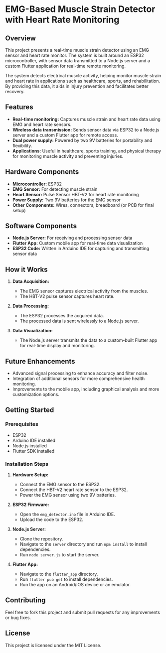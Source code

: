 # **EMG-Based Muscle Strain Detector with Heart Rate Monitoring**

## **Overview**
This project presents a real-time muscle strain detector using an EMG sensor and heart rate monitor. The system is built around an ESP32 microcontroller, with sensor data transmitted to a Node.js server and a custom Flutter application for real-time remote monitoring.

The system detects electrical muscle activity, helping monitor muscle strain and heart rate in applications such as healthcare, sports, and rehabilitation. By providing this data, it aids in injury prevention and facilitates better recovery.

## **Features**
- **Real-time monitoring:** Captures muscle strain and heart rate data using EMG and heart rate sensors.
- **Wireless data transmission:** Sends sensor data via ESP32 to a Node.js server and a custom Flutter app for remote access.
- **Dual power supply:** Powered by two 9V batteries for portability and flexibility.
- **Applications:** Useful in healthcare, sports training, and physical therapy for monitoring muscle activity and preventing injuries.

## **Hardware Components**
- **Microcontroller:** ESP32
- **EMG Sensor:** For detecting muscle strain
- **Heart Sensor:** Pulse Sensor HBT-V2 for heart rate monitoring
- **Power Supply:** Two 9V batteries for the EMG sensor
- **Other Components:** Wires, connectors, breadboard (or PCB for final setup)

## **Software Components**
- **Node.js Server:** For receiving and processing sensor data
- **Flutter App:** Custom mobile app for real-time data visualization
- **ESP32 Code:** Written in Arduino IDE for capturing and transmitting sensor data

## **How it Works**
1. **Data Acquisition:**
   - The EMG sensor captures electrical activity from the muscles.
   - The HBT-V2 pulse sensor captures heart rate.
   
2. **Data Processing:**
   - The ESP32 processes the acquired data.
   - The processed data is sent wirelessly to a Node.js server.
   
3. **Data Visualization:**
   - The Node.js server transmits the data to a custom-built Flutter app for real-time display and monitoring.

## **Future Enhancements**
- Advanced signal processing to enhance accuracy and filter noise.
- Integration of additional sensors for more comprehensive health monitoring.
- Improvements to the mobile app, including graphical analysis and more customization options.
  
## **Getting Started**

### **Prerequisites**
- ESP32
- Arduino IDE installed
- Node.js installed
- Flutter SDK installed

### **Installation Steps**

1. **Hardware Setup:**
   - Connect the EMG sensor to the ESP32.
   - Connect the HBT-V2 heart rate sensor to the ESP32.
   - Power the EMG sensor using two 9V batteries.

2. **ESP32 Firmware:**
   - Open the `emg_detector.ino` file in Arduino IDE.
   - Upload the code to the ESP32.

3. **Node.js Server:**
   - Clone the repository.
   - Navigate to the `server` directory and run `npm install` to install dependencies.
   - Run `node server.js` to start the server.

4. **Flutter App:**
   - Navigate to the `flutter_app` directory.
   - Run `flutter pub get` to install dependencies.
   - Run the app on an Android/iOS device or an emulator.
  
## **Contributing**
Feel free to fork this project and submit pull requests for any improvements or bug fixes.

## **License**
This project is licensed under the MIT License.


